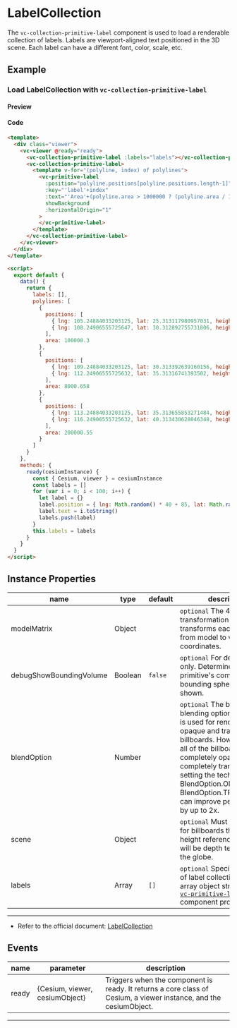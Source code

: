 # LabelCollection

The `vc-collection-primitive-label` component is used to load a renderable collection of labels. Labels are viewport-aligned text positioned in the 3D scene. Each label can have a different font, color, scale, etc.

## Example

### Load LabelCollection with `vc-collection-primitive-label`

#### Preview

<doc-preview>
  <template>
    <div class="viewer">
      <vc-viewer @ready="ready">
        <vc-collection-primitive-label :labels="labels"></vc-collection-primitive-label>
        <vc-collection-primitive-label>
          <template v-for="(polyline, index) of polylines">
            <vc-primitive-label
              :position="polyline.positions[polyline.positions.length-1]"
              :key="'label'+index"
              :text="'Area'+(polyline.area > 1000000 ? (polyline.area / 1000000).toFixed(2) + 'km²' : polyline.area.toFixed(2) + '㎡')"
              showBackground
              :horizontalOrigin="1"
            >
            </vc-primitive-label>
          </template>
        </vc-collection-primitive-label>
      </vc-viewer>
    </div>
  </template>

  <script>
    export default {
      data() {
        return {
          labels: [],
          polylines: [
            {
              positions: [
                { lng: 105.24884033203125, lat: 25.313117980957031, height: 1183.3186645507812 },
                { lng: 108.24906555725647, lat: 30.312892755731806, height: 1183.3186645507812 }
              ],
              area: 100000.3
            },
            {
              positions: [
                { lng: 109.24884033203125, lat: 30.313392639160156, height: 1183.804443359375 },
                { lng: 112.24906555725632, lat: 35.31316741393502, height: 1183.6849884241819 }
              ],
              area: 8000.658
            },
            {
              positions: [
                { lng: 113.24884033203125, lat: 35.313655853271484, height: 1184.2783203125 },
                { lng: 116.24906555725632, lat: 40.313430628046348, height: 1184.1093236654997 }
              ],
              area: 200000.55
            }
          ]
        }
      },
      methods: {
        ready(cesiumInstance) {
          const { Cesium, viewer } = cesiumInstance
          const labels = []
          for (var i = 0; i < 100; i++) {
            let label = {}
            label.position = { lng: Math.random() * 40 + 85, lat: Math.random() * 30 + 21 }
            label.text = i.toString()
            labels.push(label)
          }
          this.labels = labels
        }
      }
    }
  </script>
</doc-preview>

#### Code

```html
<template>
  <div class="viewer">
    <vc-viewer @ready="ready">
      <vc-collection-primitive-label :labels="labels"></vc-collection-primitive-label>
      <vc-collection-primitive-label>
        <template v-for="(polyline, index) of polylines">
          <vc-primitive-label
            :position="polyline.positions[polyline.positions.length-1]"
            :key="'label'+index"
            :text="'Area'+(polyline.area > 1000000 ? (polyline.area / 1000000).toFixed(2) + 'km²' : polyline.area.toFixed(2) + '㎡')"
            showBackground
            :horizontalOrigin="1"
          >
          </vc-primitive-label>
        </template>
      </vc-collection-primitive-label>
    </vc-viewer>
  </div>
</template>

<script>
  export default {
    data() {
      return {
        labels: [],
        polylines: [
          {
            positions: [
              { lng: 105.24884033203125, lat: 25.313117980957031, height: 1183.3186645507812 },
              { lng: 108.24906555725647, lat: 30.312892755731806, height: 1183.3186645507812 }
            ],
            area: 100000.3
          },
          {
            positions: [
              { lng: 109.24884033203125, lat: 30.313392639160156, height: 1183.804443359375 },
              { lng: 112.24906555725632, lat: 35.31316741393502, height: 1183.6849884241819 }
            ],
            area: 8000.658
          },
          {
            positions: [
              { lng: 113.24884033203125, lat: 35.313655853271484, height: 1184.2783203125 },
              { lng: 116.24906555725632, lat: 40.313430628046348, height: 1184.1093236654997 }
            ],
            area: 200000.55
          }
        ]
      }
    },
    methods: {
      ready(cesiumInstance) {
        const { Cesium, viewer } = cesiumInstance
        const labels = []
        for (var i = 0; i < 100; i++) {
          let label = {}
          label.position = { lng: Math.random() * 40 + 85, lat: Math.random() * 30 + 21 }
          label.text = i.toString()
          labels.push(label)
        }
        this.labels = labels
      }
    }
  }
</script>
```

## Instance Properties

<!-- prettier-ignore -->
|name|type|default|description|
| ----------------------- | ------- | ------- | ------------------------------------------------------------- |
| modelMatrix             | Object  |         | `optional` The 4x4 transformation matrix that transforms each billboard from model to world coordinates.  |
| debugShowBoundingVolume | Boolean | `false` | `optional` For debugging only. Determines if this primitive's commands' bounding spheres are shown. |
| blendOption             | Number  |         | `optional` The billboard blending option. The default is used for rendering both opaque and translucent billboards. However, if either all of the billboards are completely opaque or all are completely translucent, setting the technique to BlendOption.OPAQUE or BlendOption.TRANSLUCENT can improve performance by up to 2x.                                 |
| scene                   | Object  |         | `optional` Must be passed in for billboards that use the height reference property or will be depth tested against the globe. |
| labels                  | Array   | `[]`    | `optional` Specifies an array of label collections. The array object structure is a [`vc-primitive-label`](./#/zh/primitive/vc-primitive-label) component property. |

---

- Refer to the official document: [LabelCollection](https://cesium.com/docs/cesiumjs-ref-doc/LabelCollection.html)

## Events

| name  | parameter                      | description                                                                                                       |
| ----- | ------------------------------ | ----------------------------------------------------------------------------------------------------------------- |
| ready | {Cesium, viewer, cesiumObject} | Triggers when the component is ready. It returns a core class of Cesium, a viewer instance, and the cesiumObject. |

---
